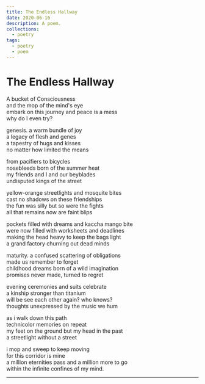 ```yaml
---
title: The Endless Hallway
date: 2020-06-16
description: A poem.
collections:
  - poetry
tags:
  - poetry
  - poem
---
```


# The Endless Hallway

A bucket of Consciousness\
and the mop of the mind's eye\
embark on this journey and peace is a mess\
why do I even try?

genesis. a warm bundle of joy\
a legacy of flesh and genes\
a tapestry of hugs and kisses\
no matter how limited the means

from pacifiers to bicycles\
nosebleeds born of the summer heat\
my friends and I and our beyblades\
undisputed kings of the street

yellow-orange streetlights and mosquite bites\
cast no shadows on these friendships\
the fun was silly but so were the fights\
all that remains now are faint blips

pockets filled with dreams and kaccha mango bite\
were now filled with worksheets and deadlines\
making the head heavy to keep the bags light\
a grand factory churning out dead minds

maturity. a confused scattering of obligations\
made us remember to forget\
childhood dreams born of a wild imagination\
promises never made, turned to regret

evening ceremonies and suits celebrate\
a kinship stronger than titanium\
will be see each other again? who knows?\
thoughts unexpressed by the music we hum

as i walk down this path\
technicolor memories on repeat\
my feet on the ground but my head in the past\
a streetlight without a street

i mop and sweep to keep moving\
for this corridor is mine\
a million eternities pass and a million more to go\
within the infinite confines of my mind.

---
